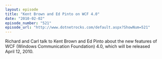 ```yaml
---
layout: episode
title: "Kent Brown and Ed Pinto on WCF 4.0"
date: "2010-02-02"
episode_number: "521"
episode_url: "http://www.dotnetrocks.com/default.aspx?ShowNum=521"
---
```


Richard and Carl talk to Kent Brown and Ed Pinto about the new features of WCF (Windows Communication Foundation) 4.0, which will be released April 12, 2010.
